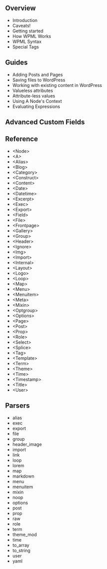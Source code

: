 ## Overview
- Introduction
- Caveats!
- Getting started
- How WPML Works
- WPML Syntax
- Special Tags

## Guides
- Adding Posts and Pages
- Saving files to WordPress
- Working with existing content in WordPress
- Valueless attributes
- Attribute-less values
- Using A Node's Context
- Evaluating Expressions

## Advanced Custom Fields

## Reference
- \<Node>
- \<A>
- \<Alias>
- \<Blog>
- \<Category>
- \<Construct>
- \<Content>
- \<Date>
- \<Datetime>
- \<Excerpt>
- \<Exec>
- \<Export>
- \<Field>
- \<File>
- \<Frontpage>
- \<Gallery>
- \<Group>
- \<Header>
- \<Ignore>
- \<Img>
- \<Import>
- \<Internal>
- \<Layout>
- \<Logo>
- \<Loop>
- \<Map>
- \<Menu>
- \<Menuitem>
- \<Meta>
- \<Mixin>
- \<Optgroup>
- \<Options>
- \<Page>
- \<Post>
- \<Prop>
- \<Role>
- \<Select>
- \<Splice>
- \<Tag>
- \<Template>
- \<Term>
- \<Theme>
- \<Time>
- \<Timestamp>
- \<Title>
- \<User>

## Parsers
- alias
- exec
- export
- file
- group
- header_image
- import
- link
- loop
- lorem
- map
- markdown
- menu
- menuitem
- mixin
- noop
- options
- post
- prop
- raw
- role
- term
- theme_mod
- time
- to_array
- to_string
- user
- yaml